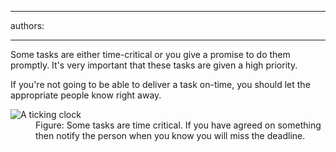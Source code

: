 

---
authors:

---




<span class='intro'> Some tasks are either time-critical or you give a promise to do them promptly. It's very important that these tasks are given a high priority.  </span>

<p>If you're not going to be able to deliver a task on-time, you should let the appropriate people know right away. </p>
<dl class="goodImage"><dt><img alt="A ticking clock" src="http&#58;//www.ssw.com.au/ssw/Standards/Rules/Images/tickingclock.JPG" /> </dt>
<dd>Figure&#58; Some tasks are time critical. If you have agreed on something then notify the person when you know you will miss the deadline.</dd></dl>


